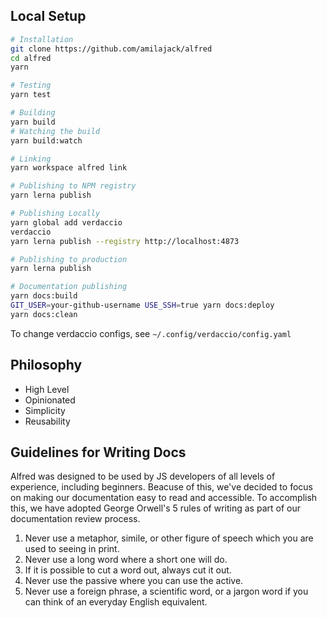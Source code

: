 ## Local Setup

```bash
# Installation
git clone https://github.com/amilajack/alfred
cd alfred
yarn

# Testing
yarn test

# Building
yarn build
# Watching the build
yarn build:watch

# Linking
yarn workspace alfred link

# Publishing to NPM registry
yarn lerna publish

# Publishing Locally
yarn global add verdaccio
verdaccio
yarn lerna publish --registry http://localhost:4873

# Publishing to production
yarn lerna publish

# Documentation publishing
yarn docs:build
GIT_USER=your-github-username USE_SSH=true yarn docs:deploy
yarn docs:clean
```

To change verdaccio configs, see `~/.config/verdaccio/config.yaml`

## Philosophy

* High Level
* Opinionated
* Simplicity
* Reusability

## Guidelines for Writing Docs

Alfred was designed to be used by JS developers of all levels of experience, including beginners. Beacuse of this, we've decided to focus on making our documentation easy to read and accessible. To accomplish this, we have adopted George Orwell's 5 rules of writing as part of our documentation review process.

1. Never use a metaphor, simile, or other figure of speech which you are used to seeing in print.
2. Never use a long word where a short one will do.
3. If it is possible to cut a word out, always cut it out.
4. Never use the passive where you can use the active.
5. Never use a foreign phrase, a scientific word, or a jargon word if you can think of an everyday English equivalent.
